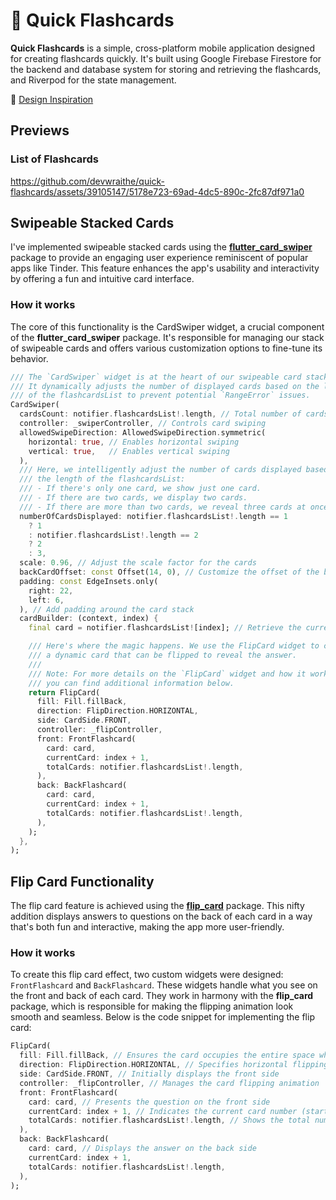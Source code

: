 # 📑 Quick Flashcards
**Quick Flashcards** is a simple, cross-platform mobile application designed for creating flashcards quickly. It's built using Google Firebase Firestore for the backend and database system for storing and retrieving the flashcards, and Riverpod for the state management.

🎨 [Design Inspiration](https://dribbble.com/shots/8258284-Flashcards-x-Tinder)

## Previews
### List of Flashcards
https://github.com/devwraithe/quick-flashcards/assets/39105147/5178e723-69ad-4dc5-890c-2fc87df971a0

## Swipeable Stacked Cards
I've implemented swipeable stacked cards using the **[flutter_card_swiper](https://pub.dev/packages/flutter_card_swiper)** package to provide an engaging user experience reminiscent of popular apps like Tinder. This feature enhances the app's usability and interactivity by offering a fun and intuitive card interface.

### How it works
The core of this functionality is the CardSwiper widget, a crucial component of the **flutter_card_swiper** package. It's responsible for managing our stack of swipeable cards and offers various customization options to fine-tune its behavior.
```dart
/// The `CardSwiper` widget is at the heart of our swipeable card stack.
/// It dynamically adjusts the number of displayed cards based on the length
/// of the flashcardsList to prevent potential `RangeError` issues.
CardSwiper(
  cardsCount: notifier.flashcardsList!.length, // Total number of cards in the stack
  controller: _swiperController, // Controls card swiping
  allowedSwipeDirection: AllowedSwipeDirection.symmetric(
    horizontal: true, // Enables horizontal swiping
    vertical: true,   // Enables vertical swiping
  ),
  /// Here, we intelligently adjust the number of cards displayed based on
  /// the length of the flashcardsList:
  /// - If there's only one card, we show just one card.
  /// - If there are two cards, we display two cards.
  /// - If there are more than two cards, we reveal three cards at once.
  numberOfCardsDisplayed: notifier.flashcardsList!.length == 1
    ? 1
    : notifier.flashcardsList!.length == 2
    ? 2
    : 3,
  scale: 0.96, // Adjust the scale factor for the cards
  backCardOffset: const Offset(14, 0), // Customize the offset of the back cards
  padding: const EdgeInsets.only(
    right: 22,
    left: 6,
  ), // Add padding around the card stack
  cardBuilder: (context, index) {
    final card = notifier.flashcardsList![index]; // Retrieve the current card

    /// Here's where the magic happens. We use the FlipCard widget to create
    /// a dynamic card that can be flipped to reveal the answer.
    ///
    /// Note: For more details on the `FlipCard` widget and how it works, 
    /// you can find additional information below.
    return FlipCard(
      fill: Fill.fillBack,
      direction: FlipDirection.HORIZONTAL,
      side: CardSide.FRONT,
      controller: _flipController,
      front: FrontFlashcard(
        card: card,
        currentCard: index + 1,
        totalCards: notifier.flashcardsList!.length,
      ),
      back: BackFlashcard(
        card: card,
        currentCard: index + 1,
        totalCards: notifier.flashcardsList!.length,
      ),
    );
  },
);
```

## Flip Card Functionality
The flip card feature is achieved using the **[flip_card](https://pub.dev/packages/flip_card)** package. This nifty addition displays answers to questions on the back of each card in a way that's both fun and interactive, making the app more user-friendly.

### How it works
To create this flip card effect, two custom widgets were designed: `FrontFlashcard` and `BackFlashcard`. These widgets handle what you see on the front and back of each card. They work in harmony with the **flip_card** package, which is responsible for making the flipping animation look smooth and seamless. Below is the code snippet for implementing the flip card:
````dart
FlipCard(
  fill: Fill.fillBack, // Ensures the card occupies the entire space when flipped
  direction: FlipDirection.HORIZONTAL, // Specifies horizontal flipping
  side: CardSide.FRONT, // Initially displays the front side
  controller: _flipController, // Manages the card flipping animation
  front: FrontFlashcard(
    card: card, // Presents the question on the front side
    currentCard: index + 1, // Indicates the current card number (starting from 1)
    totalCards: notifier.flashcardsList!.length, // Shows the total number of cards
  ),
  back: BackFlashcard(
    card: card, // Displays the answer on the back side
    currentCard: index + 1,
    totalCards: notifier.flashcardsList!.length,
  ),
);

````
